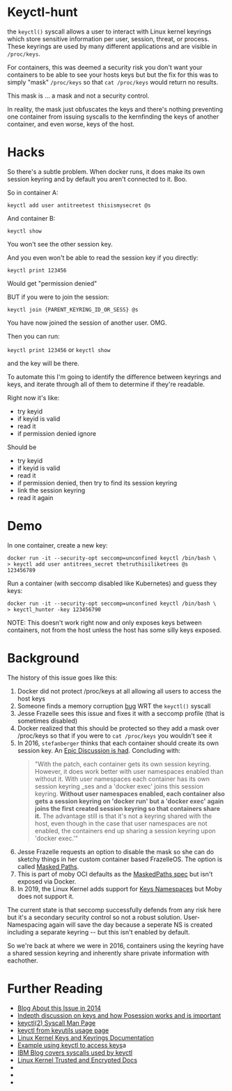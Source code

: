 # Keyctl-hunt

the `keyctl()` syscall allows a user to interact with Linux kernel keyrings 
which store sensitive information per user, session, threat, or process. These
keyrings are used by many different applications and are visible in 
`/proc/keys`. 

For containers, this was deemed a security risk you don't want your containers
to be able to see your hosts keys but but the fix for this was to simply 
"mask" `/proc/keys` so that `cat /proc/keys` would return no results. 

This mask is ... a mask and not a security control. 

In reality, the mask just obfuscates the keys and there's nothing 
preventing one container from issuing syscalls to the kernfinding the keys of another container, and even
worse, keys of the host. 

# Hacks

So there's a subtle problem. When docker runs, it does make its own
session keyring and by default you aren't connected to it. Boo.

So in container A:

`keyctl add user antitreetest thisismysecret @s`

And container B:

`keyctl show`

You won't see the other session key. 

And you even won't be able to read the session key if you directly:

`keyctl print 123456`

Would get "permission denied"

BUT if you were to join the session:

`keyctl join {PARENT_KEYRING_ID_OR_SESS} @s`

You have now joined the session of another user. OMG. 

Then you can run:

`keyctl print 123456`
or
`keyctl show`

and the key will be there. 

To automate this I'm going to identify the difference between
keyrings and keys, and iterate through all of them to determine
if they're readable. 

Right now it's like:

* try keyid 
* if keyid is valid 
* read it
* if permission denied ignore

Should be

* try keyid
* if keyid is valid
* read it
* if permission denied, then try to find its session keyring
* link the session keyring
* read it again

# Demo

In one container, create a new key:

~~~
docker run -it --security-opt seccomp=unconfined keyctl /bin/bash \
> keyctl add user antitrees_secret thetruthisiliketrees @s
123456789
~~~

Run a container (with seccomp disabled like Kubernetes) and guess they keys:

~~~
docker run -it --security-opt seccomp=unconfined keyctl /bin/bash \
> keyctl_hunter -key 123456790

~~~

NOTE: This doesn't work right now and only exposes keys between containers, not
from the host unless the host has some silly keys exposed. 

# Background

The history of this issue goes like this:

1. Docker did not protect /proc/keys at all allowing all users to access the host keys
1. Someone finds a memory corruption [bug](https://cve.mitre.org/cgi-bin/cvename.cgi?name=CVE-2014-9529) WRT the `keyctl()` syscall
1. Jesse Frazelle sees this issue and fixes it with a seccomp profile (that is sometimes disabled)
1. Docker realized that this should be protected so they add a mask over /proc/keys so that if you were to `cat /proc/keys` you wouldn't see it
1. In 2016, `stefanberger` thinks that each container should create its own session key. An [Epic Discussion is had](https://github.com/opencontainers/runc/pull/488). Concluding with:
   > "With the patch, each container gets its own session keyring. However, it does work better with user namespaces enabled than without it. With user namespaces each container has its own session keyring _ses and a 'docker exec' joins this session keyring. **Without user namespaces enabled, each container also gets a session keyring on 'docker run' but a 'docker exec' again joins the first created session keyring so that containers share it.** The advantage still is that it's not a keyring shared with the host, even though in the case that user namespaces are not enabled, the containers end up sharing a session keyring upon 'docker exec.'"
1. Jesse Frazelle requests an option to disable the mask so she can do sketchy things in her custom container based FrazelleOS. The option is called [Masked Paths](https://github.com/moby/moby/pull/36644/files). 
1. This is part of moby OCI defaults as the [MaskedPaths spec](https://github.com/moby/moby/blob/10866714412aea1bb587d1ad14b2ce1ba4cf4308/oci/defaults.go) but isn't exposed via Docker. 
1. In 2019, the Linux Kernel adds support for [Keys Namespaces](https://lwn.net/Articles/779895/) but Moby does not support it. 

The current state is that seccomp successfully defends from any risk here but it's a secondary security control so not a robust solution. User-Namespacing again will save the day because a seperate NS is created including a separate keyring -- but this isn't enabled by default. 

So we're back at where we were in 2016, containers using the keyring have a shared session keyring and inherently share private information with eachother. 


# Further Reading

* [Blog About this Issue in 2014](https://www.projectatomic.io/blog/2014/09/yet-another-reason-containers-don-t-contain-kernel-keyrings/)
* [Indepth discussion on keys and how Posession works and is important](https://mjg59.dreamwidth.org/37333.html)
* [keyctl(2) Syscall Man Page](https://man7.org/linux/man-pages/man2/keyctl.2.html)
* [keyctl from keyutils usage page](https://manpages.debian.org/stretch/keyutils/keyctl.1.en.html)
* [Linux Kernel Keys and Keyrings Documentation](https://www.kernel.org/doc/Documentation/security/keys.txt)
* [Example using keyctl to access keys](https://davids-blog.gamba.ca/posts/caching-credentials-linux-keyring-golang/)a
* [IBM Blog covers syscalls used by keyctl](https://www.ibm.com/developerworks/library/l-key-retention/index.html)
* [Linux Kernel Trusted and Encrypted Docs](https://www.kernel.org/doc/Documentation/security/keys-trusted-encrypted.txt)
* 
* 
* 
